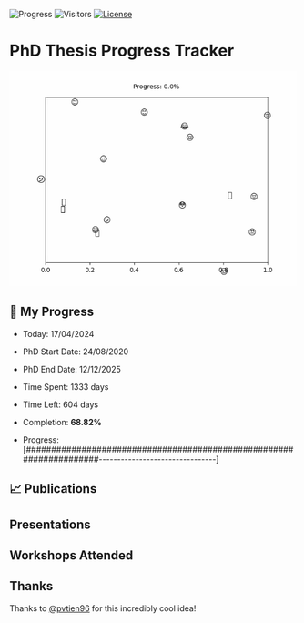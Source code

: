 ![Progress](https://img.shields.io/badge/Progress-68.82%25-abdb6d?style=flat-square)
![Visitors](https://api.visitorbadge.io/api/combined?path=https%3A%2F%2Fgithub.com%2Fpvtien96%2FPhD_Thesis_Tracker&label=Views&labelColor=%2337d67a&countColor=%23ff8a65&style=flat-square)
[![License](https://img.shields.io/badge/License-Apache_2.0-blue.svg)](https://opensource.org/licenses/Apache-2.0)

# PhD Thesis Progress Tracker

<td style="width: 10%; padding: 10px; border: none;">
      <img src="progress.gif" alt="Progress" style="height: 10%">
</td>

## :calendar: My Progress

- Today: 17/04/2024
- PhD Start Date: 24/08/2020
- PhD End Date: 12/12/2025

- Time Spent: 1333 days
- Time Left: 604 days
- Completion: <b>68.82%</b>
- Progress: [####################################################################--------------------------------]

## 📈 Publications

## Presentations

## Workshops Attended

## Thanks

Thanks to [@pvtien96](https://github.com/pvtien96) for this incredibly cool idea!
